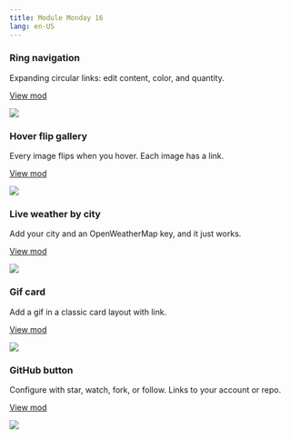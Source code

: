 ```yaml
---
title: Module Monday 16
lang: en-US
---
```


### Ring navigation
Expanding circular links: edit content, color, and quantity.

<a class="btn btn-sm" href="https://anymod.com/mod/lmlrm?v=20">View mod</a>

<a href="https://anymod.com/mod/lmlrm?v=20">
  <img src="https://res.cloudinary.com/component/image/upload/v1538846748/circles-nav_hymorz.gif"/>
</a>

### Hover flip gallery
Every image flips when you hover. Each image has a link.

<a class="btn btn-sm" href="https://anymod.com/mod/rbaba?v=20">View mod</a>

<a href="https://anymod.com/mod/rbaba?v=20">
  <img src="https://res.cloudinary.com/component/image/upload/v1538846747/gallery-flip_jaxcwh.gif"/>
</a>

### Live weather by city
Add your city and an OpenWeatherMap key, and it just works.

<a class="btn btn-sm" href="https://anymod.com/mod/bbabd?v=20">View mod</a>

<a href="https://anymod.com/mod/bbabd?v=20">
  <img src="https://res.cloudinary.com/component/image/upload/v1538846745/weather_sdghge.png"/>
</a>

### Gif card
Add a gif in a classic card layout with link.

<a class="btn btn-sm" href="https://anymod.com/mod/nbknn?v=20">View mod</a>

<a href="https://anymod.com/mod/nbknn?v=20">
  <img src="https://res.cloudinary.com/component/image/upload/v1538846747/gif-card_h7ccsz.gif"/>
</a>

### GitHub button
Configure with star, watch, fork, or follow. Links to your account or repo.

<a class="btn btn-sm" href="https://anymod.com/mod/aklmr?v=20">View mod</a>

<a href="https://anymod.com/mod/aklmr?v=20">
  <img src="https://res.cloudinary.com/component/image/upload/v1538846746/github_bk2oxz.png"/>
</a>